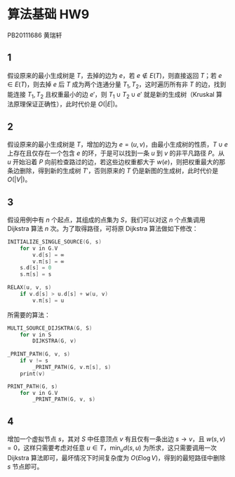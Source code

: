 # 算法基础 HW9

PB20111686 黄瑞轩

## 1

假设原来的最小生成树是 $T$，去掉的边为 $e$，若 $e\not\in E(T)$，则直接返回 $T$；若 $e\in E(T)$，则去掉 $e$ 后 $T$ 成为两个连通分量 $T_1,T_2$，这时遍历所有非 $T$ 的边，找到能连接 $T_1,T_2$ 且权重最小的边 $e'$，则 $T_1\cup T_2\cup e'$ 就是新的生成树（Kruskal 算法原理保证正确性），此时代价是 $O(|E|)$。

## 2

假设原来的最小生成树是 $T$，增加的边为 $e=(u,v)$，由最小生成树的性质，$T\cup e$ 上存在且仅存在一个包含 $e$ 的环，于是可以找到一条 $u$ 到 $v$ 的非平凡路径 $P$。从 $u$ 开始沿着 $P$ 向前检查路过的边，若这些边权重都大于 $w(e)$，则把权重最大的那条边删除，得到新的生成树 $T'$，否则原来的 $T$ 仍是新图的生成树，此时代价是 $O(|V|)$。

## 3

假设用例中有 $n$ 个起点，其组成的点集为 $S$，我们可以对这 $n$ 个点集调用 Dijkstra 算法 $n$ 次。为了取得路径，可将原 Dijkstra 算法做如下修改：

```C
INITIALIZE_SINGLE_SOURCE(G, s)
    for v in G.V
        v.d[s] = ∞
        v.π[s] = ∞
    s.d[s] = 0
    s.π[s] = s
        
RELAX(u, v, s)
    if v.d[s] > u.d[s] + w(u, v)
        v.π[s] = u
```

所需要的算法：

```C
MULTI_SOURCE_DIJSKTRA(G, S)
    for v in S
        DIJKSTRA(G, v)
        
_PRINT_PATH(G, v, s)
    if v != s
        _PRINT_PATH(G, v.π[s], s)
    print(v)

PRINT_PATH(G, s)
    for v in G.V
        _PRINT_PATH(G, v, s)
```

## 4

增加一个虚拟节点 $s$，其对 $S$ 中任意顶点 $v$ 有且仅有一条出边 $s→v$，且 $w(s,v)=0$，这样只需要考虑对任意 $u\in T$，$\min_u d(s,u)$ 为所求，这只需要调用一次 Dijkstra 算法即可，最坏情况下时间复杂度为 $O(E\log V)$，得到的最短路径中删除 $s$ 节点即可。